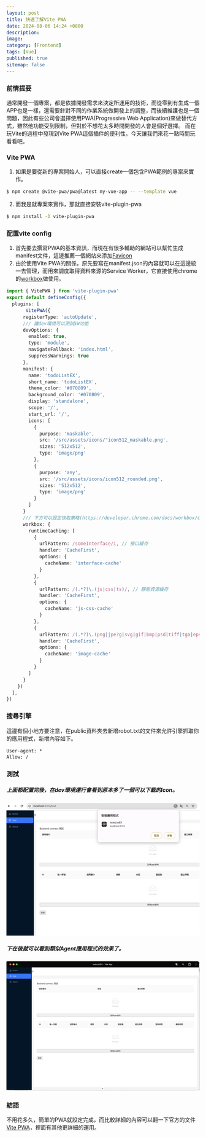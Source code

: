 ```yaml
---
layout: post
title: 快速了解Vite PWA
date: 2024-08-06 14:24 +0800
description:
image:
category: [Frontend]
tags: [Vue]
published: true
sitemap: false
---
```

### 前情提要
通常開發一個專案，都是依據開發需求來決定所運用的技術，而從零到有生成一個APP也是一樣，還需要針對不同的作業系統做開發上的調整，而後續維護也是一個問題，因此有些公司會選擇使用PWA(Progressive Web Application)來做替代方式，雖然他功能受到限制，但對於不想花太多時間開發的人會是個好選擇。
而在玩Vite的過程中發現到Vite PWA這個插件的便利性，今天讓我們來花一點時間玩看看吧。

### Vite PWA
1. 如果是要從新的專案開始人，可以直接create一個包含PWA範例的專案來實作。
```sh
$ npm create @vite-pwa/pwa@latest my-vue-app -- --template vue
```
2. 而我是就專案來實作，那就直接安裝vite-plugin-pwa
```sh
$ npm install -D vite-plugin-pwa
```

### 配置vite config
1. 首先要去撰寫PWA的基本資訊，而現在有很多輔助的網站可以幫忙生成manifest文件，這邊推薦一個網站來添加[Favicon](https://favicon.inbrowser.app/tools/favicon-generator)
2. 由於使用Vite PWA的關係，原先要寫在manifest.json的內容就可以在這邊統一去管理，而用來調度取得資料來源的Service Worker，它直接使用chrome的[workbox](https://developer.chrome.com/docs/workbox?hl=zh-tw)做使用。
```ts
import { VitePWA } from 'vite-plugin-pwa'
export default defineConfig({
  plugins: [
       VitePWA({
      registerType: 'autoUpdate',
      /// 讓dev環境可以測試SW功能
      devOptions: {
        enabled: true,
        type: 'module',
        navigateFallback: 'index.html',
        suppressWarnings: true
      },
      manifest: {
        name: 'todoListEX',
        short_name: 'todoListEX',
        theme_color: '#070809',
        background_color: '#070809',
        display: 'standalone',
        scope: '/',
        start_url: '/',
        icons: [
          {
            purpose: 'maskable',
            src: '/src/assets/icons/"icon512_maskable.png',
            sizes: '512x512',
            type: 'image/png'
          },
          {
            purpose: 'any',
            src: '/src/assets/icons/icon512_rounded.png',
            sizes: '512x512',
            type: 'image/png'
          }
        ]
      }
      /// 下方可以設定快取策略(https://developer.chrome.com/docs/workbox/caching-strategies-overview?hl=zh-tw)
      workbox: {
        runtimeCaching: [
          {
            urlPattern: /someInterface/i, // 接口緩存
            handler: 'CacheFirst',
            options: {
              cacheName: 'interface-cache'
            }
          },
          {
            urlPattern: /(.*?)\.(js|css|ts)/, // 靜態資源緩存
            handler: 'CacheFirst',
            options: {
              cacheName: 'js-css-cache'
            }
          },
          {
            urlPattern: /(.*?)\.(png|jpe?g|svg|gif|bmp|psd|tiff|tga|eps)/, // 圖片緩存
            handler: 'CacheFirst',
            options: {
              cacheName: 'image-cache'
            }
          }
        ]
      }
    })
  ],
})
```

### 搜尋引擎
這邊有個小地方要注意，在public資料夾去新增robot.txt的文件來允許引擎抓取你的應用程式，新增內容如下。
```txt
User-agent: *
Allow: /
```
### 測試
##### 上面都配置完後，在dev環境運行會看到原本多了一個可以下載的Icon。

![](/assets/img/post/2024-0806/p1.png)

##### 下在後就可以看到類似Agent應用程式的效果了。

![](/assets/img/post/2024-0806/p2.png)

### 結語
不用花多久，簡單的PWA就設定完成，而比較詳細的內容可以翻一下官方的文件[Vite PWA](https://vite-pwa-org.netlify.app/)，裡面有其他更詳細的運用。

